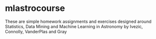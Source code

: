 # mlastrocourse
These are simple homework assignments and exercises designed around Statistics, Data Mining and Machine Learning in Astronomy
by Ivezic, Connolly, VanderPlas and Gray
